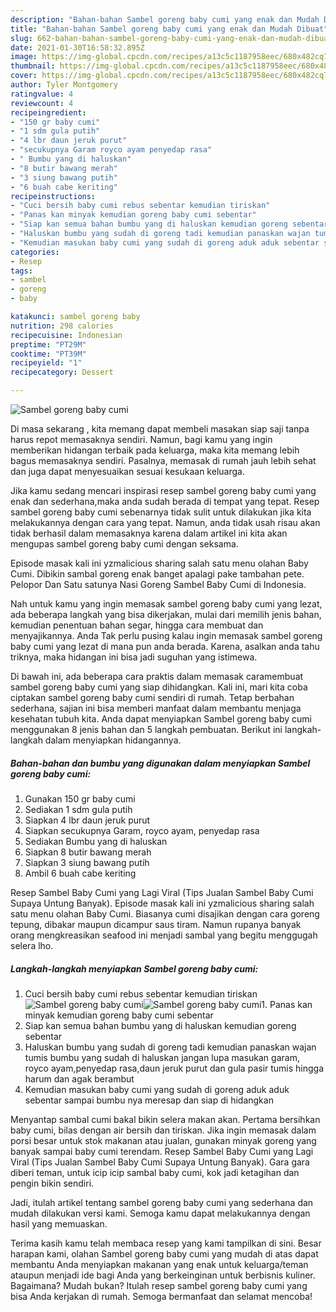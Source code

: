 ```yaml
---
description: "Bahan-bahan Sambel goreng baby cumi yang enak dan Mudah Dibuat"
title: "Bahan-bahan Sambel goreng baby cumi yang enak dan Mudah Dibuat"
slug: 662-bahan-bahan-sambel-goreng-baby-cumi-yang-enak-dan-mudah-dibuat
date: 2021-01-30T16:58:32.895Z
image: https://img-global.cpcdn.com/recipes/a13c5c1187958eec/680x482cq70/sambel-goreng-baby-cumi-foto-resep-utama.jpg
thumbnail: https://img-global.cpcdn.com/recipes/a13c5c1187958eec/680x482cq70/sambel-goreng-baby-cumi-foto-resep-utama.jpg
cover: https://img-global.cpcdn.com/recipes/a13c5c1187958eec/680x482cq70/sambel-goreng-baby-cumi-foto-resep-utama.jpg
author: Tyler Montgomery
ratingvalue: 4
reviewcount: 4
recipeingredient:
- "150 gr baby cumi"
- "1 sdm gula putih"
- "4 lbr daun jeruk purut"
- "secukupnya Garam royco ayam penyedap rasa"
- " Bumbu yang di haluskan"
- "8 butir bawang merah"
- "3 siung bawang putih"
- "6 buah cabe keriting"
recipeinstructions:
- "Cuci bersih baby cumi rebus sebentar kemudian tiriskan"
- "Panas kan minyak kemudian goreng baby cumi sebentar"
- "Siap kan semua bahan bumbu yang di haluskan kemudian goreng sebentar"
- "Haluskan bumbu yang sudah di goreng tadi kemudian panaskan wajan tumis bumbu yang sudah di haluskan jangan lupa masukan garam, royco ayam,penyedap rasa,daun jeruk purut dan gula pasir tumis hingga harum dan agak berambut"
- "Kemudian masukan baby cumi yang sudah di goreng aduk aduk sebentar sampai bumbu nya meresap dan siap di hidangkan"
categories:
- Resep
tags:
- sambel
- goreng
- baby

katakunci: sambel goreng baby 
nutrition: 298 calories
recipecuisine: Indonesian
preptime: "PT29M"
cooktime: "PT39M"
recipeyield: "1"
recipecategory: Dessert

---
```



![Sambel goreng baby cumi](https://img-global.cpcdn.com/recipes/a13c5c1187958eec/680x482cq70/sambel-goreng-baby-cumi-foto-resep-utama.jpg)

Di masa  sekarang , kita memang dapat membeli masakan siap saji tanpa harus repot memasaknya sendiri. Namun, bagi kamu yang ingin memberikan hidangan terbaik pada keluarga, maka kita memang lebih bagus memasaknya sendiri. Pasalnya, memasak di rumah jauh lebih sehat dan juga dapat menyesuaikan sesuai kesukaan keluarga.

Jika kamu sedang mencari inspirasi resep sambel goreng baby cumi yang enak dan sederhana,maka anda sudah berada di tempat yang tepat. Resep sambel goreng baby cumi  sebenarnya tidak sulit untuk dilakukan jika kita melakukannya dengan cara yang tepat. Namun, anda tidak usah risau akan tidak berhasil dalam memasaknya 
karena dalam artikel ini kita akan mengupas sambel goreng baby cumi dengan seksama.  

Episode masak kali ini yzmalicious sharing salah satu menu olahan Baby Cumi. Dibikin sambal goreng enak banget apalagi pake tambahan pete. Pelopor Dan Satu satunya Nasi Goreng Sambel Baby Cumi di Indonesia.

Nah untuk kamu yang ingin memasak sambel goreng baby cumi yang lezat, ada beberapa langkah yang bisa dikerjakan, mulai dari memilih jenis bahan, kemudian penentuan bahan segar, hingga cara membuat dan menyajikannya. Anda Tak perlu pusing kalau ingin memasak sambel goreng baby cumi yang lezat di mana pun anda berada. Karena, asalkan anda  tahu triknya, maka hidangan ini bisa jadi suguhan yang istimewa.

Di bawah ini, ada beberapa cara praktis  dalam memasak caramembuat sambel goreng baby cumi yang siap dihidangkan. Kali ini, mari kita coba ciptakan sambel goreng baby cumi sendiri di rumah. Tetap berbahan sederhana, sajian ini bisa memberi manfaat dalam membantu menjaga kesehatan tubuh kita. Anda dapat menyiapkan Sambel goreng baby cumi menggunakan 8 jenis bahan dan 5 langkah pembuatan. Berikut ini langkah-langkah dalam menyiapkan hidangannya.

<!--inarticleads1-->

##### Bahan-bahan dan bumbu yang digunakan dalam menyiapkan Sambel goreng baby cumi:

1. Gunakan 150 gr baby cumi
1. Sediakan 1 sdm gula putih
1. Siapkan 4 lbr daun jeruk purut
1. Siapkan secukupnya Garam, royco ayam, penyedap rasa
1. Sediakan  Bumbu yang di haluskan
1. Siapkan 8 butir bawang merah
1. Siapkan 3 siung bawang putih
1. Ambil 6 buah cabe keriting


Resep Sambel Baby Cumi yang Lagi Viral (Tips Jualan Sambel Baby Cumi Supaya Untung Banyak). Episode masak kali ini yzmalicious sharing salah satu menu olahan Baby Cumi. Biasanya cumi disajikan dengan cara goreng tepung, dibakar maupun dicampur saus tiram. Namun rupanya banyak orang mengkreasikan seafood ini menjadi sambal yang begitu menggugah selera lho. 

<!--inarticleads2-->

##### Langkah-langkah menyiapkan Sambel goreng baby cumi:

1. Cuci bersih baby cumi rebus sebentar kemudian tiriskan
<img src="https://img-global.cpcdn.com/steps/3f3507c87bb0033c/160x128cq70/sambel-goreng-baby-cumi-langkah-memasak-1-foto.jpg" alt="Sambel goreng baby cumi"><img src="https://img-global.cpcdn.com/steps/4bea714794827627/160x128cq70/sambel-goreng-baby-cumi-langkah-memasak-1-foto.jpg" alt="Sambel goreng baby cumi">1. Panas kan minyak kemudian goreng baby cumi sebentar
1. Siap kan semua bahan bumbu yang di haluskan kemudian goreng sebentar
1. Haluskan bumbu yang sudah di goreng tadi kemudian panaskan wajan tumis bumbu yang sudah di haluskan jangan lupa masukan garam, royco ayam,penyedap rasa,daun jeruk purut dan gula pasir tumis hingga harum dan agak berambut
1. Kemudian masukan baby cumi yang sudah di goreng aduk aduk sebentar sampai bumbu nya meresap dan siap di hidangkan


Menyantap sambal cumi bakal bikin selera makan akan. Pertama bersihkan baby cumi, bilas dengan air bersih dan tiriskan. Jika ingin memasak dalam porsi besar untuk stok makanan atau jualan, gunakan minyak goreng yang banyak sampai baby cumi terendam. Resep Sambel Baby Cumi yang Lagi Viral (Tips Jualan Sambel Baby Cumi Supaya Untung Banyak). Gara gara diberi teman, untuk icip icip sambal baby cumi, kok jadi ketagihan dan pengin bikin sendiri. 

Jadi, itulah artikel tentang  sambel goreng baby cumi  yang sederhana dan mudah dilakukan versi kami. Semoga kamu dapat melakukannya dengan hasil yang memuaskan. 

Terima kasih kamu telah membaca resep yang kami tampilkan di sini. Besar harapan kami, olahan  Sambel goreng baby cumi yang mudah di atas dapat membantu Anda menyiapkan makanan yang enak untuk keluarga/teman ataupun menjadi ide bagi Anda yang berkeinginan untuk berbisnis kuliner. Bagaimana? Mudah bukan? Itulah resep sambel goreng baby cumi yang bisa Anda kerjakan di rumah. Semoga bermanfaat dan selamat mencoba!

